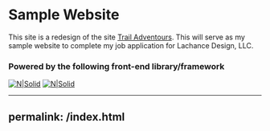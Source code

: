 # Sample Website

This site is a redesign of the site [Trail Adventours](http://trailadventours.com "Trail Adventours"). This will serve as my sample website to complete my job application for Lachance Design, LLC.

### Powered by the following front-end library/framework
[![N|Solid](https://i.imgur.com/UAH2wdq.png)](https://jquery.com/)
[![N|Solid](https://i.imgur.com/8gebed2.png)](https://getbootstrap.com/docs/4.0/getting-started/download/)

---
permalink: /index.html
---